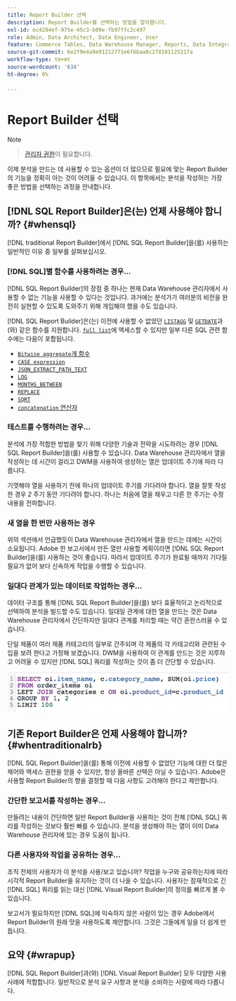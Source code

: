 ```yaml
---
title: Report Builder 선택
description: Report Builder를 선택하는 방법을 알아봅니다.
exl-id: ec4204ef-975e-45c3-b09e-fb97ffc2c497
role: Admin, Data Architect, Data Engineer, User
feature: Commerce Tables, Data Warehouse Manager, Reports, Data Integration
source-git-commit: 6e2f9e4a9e91212771e6f6baa8c2f8101125217a
workflow-type: tm+mt
source-wordcount: '634'
ht-degree: 0%

---
```


# Report Builder 선택

>[!NOTE]
>>[관리자 권한](../../administrator/user-management/user-management.md)이 필요합니다.

이제 분석을 만드는 데 사용할 수 있는 옵션이 더 많으므로 필요에 맞는 Report Builder의 기능을 정확히 아는 것이 어려울 수 있습니다. 이 항목에서는 분석을 작성하는 가장 좋은 방법을 선택하는 과정을 안내합니다.

## [!DNL SQL Report Builder]은(는) 언제 사용해야 합니까? {#whensql}

[!DNL traditional Report Builder]에서 [!DNL SQL Report Builder]을(를) 사용하는 일반적인 이유 중 일부를 살펴보십시오.

### [!DNL SQL]별 함수를 사용하려는 경우...

[!DNL SQL Report Builder]의 장점 중 하나는 현재 Data Warehouse 관리자에서 사용할 수 없는 기능을 사용할 수 있다는 것입니다. 과거에는 분석가가 여러분의 비전을 완전히 실현할 수 있도록 도와주기 위해 개입해야 했을 수도 있습니다.

[!DNL SQL Report Builder]은(는) 이전에 사용할 수 없었던 [`LISTAGG`](https://docs.aws.amazon.com/redshift/latest/dg/r_LISTAGG.html) 및 [`GETDATE`](https://docs.aws.amazon.com/redshift/latest/dg/r_GETDATE.html)과(와) 같은 함수를 지원합니다. [`full list`](https://docs.aws.amazon.com/redshift/latest/dg/c_SQL_functions.html)에 액세스할 수 있지만 일부 다른 SQL 관련 함수에는 다음이 포함됩니다.

* [`Bitwise aggregate`개 함수](https://docs.aws.amazon.com/redshift/latest/dg/c_bitwise_aggregate_functions.html)
* [`CASE expression`](https://docs.aws.amazon.com/redshift/latest/dg/r_CASE_function.html)
* [`JSON_EXTRACT_PATH_TEXT`](https://docs.aws.amazon.com/redshift/latest/dg/JSON_EXTRACT_PATH_TEXT.html)
* [`LOG`](https://docs.aws.amazon.com/redshift/latest/dg/r_LOG.html)
* [`MONTHS_BETWEEN`](https://docs.aws.amazon.com/redshift/latest/dg/r_MONTHS_BETWEEN_function.html)
* [`REPLACE`](https://docs.aws.amazon.com/redshift/latest/dg/r_REPLACE.html)
* [`SQRT`](https://docs.aws.amazon.com/redshift/latest/dg/r_SQRT.html)
* [`concatenation` 연산자](https://docs.aws.amazon.com/redshift/latest/dg/r_concat_op.html)

### 테스트를 수행하려는 경우...

분석에 가장 적합한 방법을 찾기 위해 다양한 기술과 전략을 시도하려는 경우 [!DNL SQL Report Builder]을(를) 사용할 수 있습니다. Data Warehouse 관리자에서 열을 작성하는 데 시간이 걸리고 DWM을 사용하여 생성하는 열은 업데이트 주기에 따라 다릅니다.

기껏해야 열을 사용하기 전에 하나의 업데이트 주기를 기다려야 합니다. 열을 잘못 작성한 경우 *2* 주기 동안 기다려야 합니다. 하나는 처음에 열을 채우고 다른 한 주기는 수정 내용을 전파합니다.

### 새 열을 한 번만 사용하는 경우

위의 섹션에서 언급했듯이 Data Warehouse 관리자에서 열을 만드는 데에는 시간이 소요됩니다. Adobe 한 보고서에서 만든 열만 사용할 계획이라면 [!DNL SQL Report Builder]을(를) 사용하는 것이 좋습니다. 따라서 업데이트 주기가 완료될 때까지 기다릴 필요가 없어 보다 신속하게 작업을 수행할 수 있습니다.

### 일대다 관계가 있는 데이터로 작업하는 경우...

데이터 구조를 통해 [!DNL SQL Report Builder]을(를) 보다 효율적이고 논리적으로 선택하여 분석을 빌드할 수도 있습니다. 일대일 관계에 대한 열을 만드는 것은 Data Warehouse 관리자에서 간단하지만 일대다 관계를 처리할 때는 약간 혼란스러울 수 있습니다.

단일 제품이 여러 제품 카테고리의 일부로 간주되며 각 제품의 각 카테고리와 관련된 수입을 보려 한다고 가정해 보겠습니다. DWM을 사용하여 이 관계를 만드는 것은 지루하고 어려울 수 있지만 [!DNL SQL] 쿼리를 작성하는 것이 좀 더 간단할 수 있습니다.

![](../../assets/When_should_I_use_the_RB_2.png)

## 기존 Report Builder은 언제 사용해야 합니까? {#whentraditionalrb}

[!DNL SQL Report Builder]을(를) 통해 이전에 사용할 수 없었던 기능에 대한 더 많은 제어와 액세스 권한을 얻을 수 있지만, 항상 올바른 선택은 아닐 수 있습니다. Adobe은 사용할 Report Builder의 향을 결정할 때 다음 사항도 고려해야 한다고 제안합니다.

### 간단한 보고서를 작성하는 경우...

만들려는 내용이 간단하면 일반 Report Builder을 사용하는 것이 전체 [!DNL SQL] 쿼리를 작성하는 것보다 훨씬 빠를 수 있습니다. 분석을 생성해야 하는 열이 이미 Data Warehouse 관리자에 있는 경우 도움이 됩니다.

### 다른 사용자와 작업을 공유하는 경우...

조직 전체의 사용자가 이 분석을 사용/보고 있습니까? 작업을 누구와 공유하는지에 따라 시각적 Report Builder을 유지하는 것이 더 나을 수 있습니다. 사용자는 잠재적으로 긴 [!DNL SQL] 쿼리를 읽는 대신 [!DNL Visual Report Builder]의 정의를 빠르게 볼 수 있습니다.

보고서가 필요하지만 [!DNL SQL]에 익숙하지 않은 사람이 있는 경우 Adobe에서 Report Builder의 원래 맛을 사용하도록 제안합니다. 그것은 그들에게 일을 더 쉽게 만듭니다.

## 요약 {#wrapup}

[!DNL SQL Report Builder]과(와) [!DNL Visual Report Builder] 모두 다양한 사용 사례에 적합합니다. 일반적으로 분석 요구 사항과 분석을 소비하는 사람에 따라 다릅니다.
